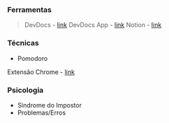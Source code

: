 
###  Ferramentas

> DevDocs - [link](https://devdocs.io/css/)
> DevDocs App - [link](https://devdocs.egoist.moe/)
> Notion - [link](https://www.notion.so/)

### Técnicas

- Pomodoro

Extensão Chrome - [link](https://chrome.google.com/webstore/detail/pomodoro-timer/bjigpljapjlemfipjmmeidlcbaabcffe)


### Psicologia

- Sindrome do Impostor
- Problemas/Erros
